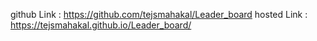 github Link : https://github.com/tejsmahakal/Leader_board
hosted Link : https://tejsmahakal.github.io/Leader_board/
